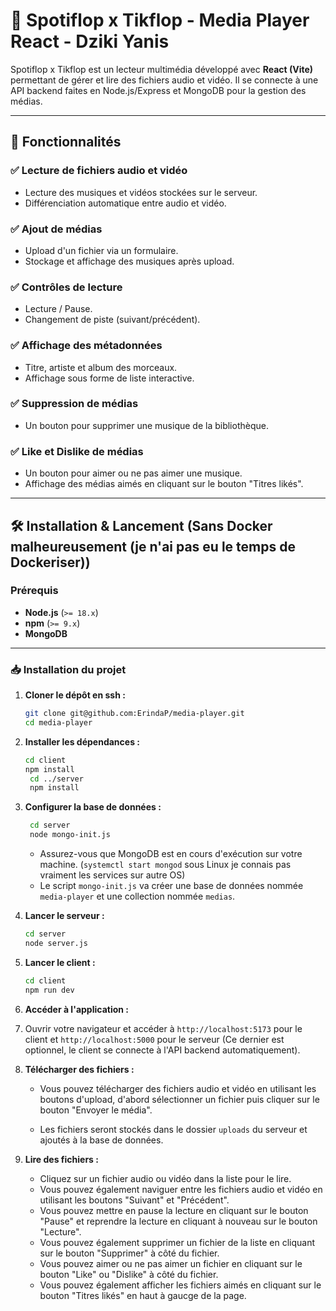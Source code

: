 # 🎵 Spotiflop x Tikflop - Media Player React  - Dziki Yanis

Spotiflop x Tikflop est un lecteur multimédia développé avec **React (Vite)** permettant de gérer et lire des fichiers audio et vidéo. Il se connecte à une API backend faites en Node.js/Express et MongoDB pour la gestion des médias.

---

## 🚀 Fonctionnalités  

### ✅ Lecture de fichiers audio et vidéo  
- Lecture des musiques et vidéos stockées sur le serveur.  
- Différenciation automatique entre audio et vidéo.  

### ✅ Ajout de médias 
- Upload d'un fichier via un formulaire.  
- Stockage et affichage des musiques après upload.  

### ✅ Contrôles de lecture  
- Lecture / Pause.  
- Changement de piste (suivant/précédent).  

### ✅ Affichage des métadonnées  
- Titre, artiste et album des morceaux.  
- Affichage sous forme de liste interactive.  

### ✅ Suppression de médias
- Un bouton pour supprimer une musique de la bibliothèque. 

### ✅ Like et Dislike de médias
- Un bouton pour aimer ou ne pas aimer une musique.
- Affichage des médias aimés en cliquant sur le bouton "Titres likés".



---

## 🛠 Installation & Lancement (Sans Docker malheureusement (je n'ai pas eu le temps de Dockeriser))

### Prérequis  
- **Node.js** (`>= 18.x`)  
- **npm** (`>= 9.x`)  
- **MongoDB**

---

### 📥 Installation du projet  
1. **Cloner le dépôt en ssh :**  
   ```sh
   git clone git@github.com:ErindaP/media-player.git
   cd media-player
   ```
2. **Installer les dépendances :**  
   ```sh
   cd client
   npm install
    cd ../server
    npm install
   ```

3. **Configurer la base de données :**
   ```	sh
    cd server
    node mongo-init.js
   ```
   - Assurez-vous que MongoDB est en cours d'exécution sur votre machine. (`systemctl start mongod` sous Linux je connais pas vraiment les services sur autre OS)
   - Le script `mongo-init.js` va créer une base de données nommée `media-player` et une collection nommée `medias`.



   
4. **Lancer le serveur :**  
   ```sh
   cd server
   node server.js
   ```
5. **Lancer le client :**  
   ```sh
   cd client
   npm run dev
   ```
6. **Accéder à l'application :**
7. Ouvrir votre navigateur et accéder à `http://localhost:5173` pour le client et `http://localhost:5000` pour le serveur (Ce dernier est optionnel, le client se connecte à l'API backend automatiquement).
8. **Télécharger des fichiers :**
   - Vous pouvez télécharger des fichiers audio et vidéo en utilisant les boutons  d'upload, d'abord sélectionner un fichier puis cliquer sur le bouton "Envoyer le média".

   - Les fichiers seront stockés dans le dossier `uploads` du serveur et ajoutés à la base de données.

9. **Lire des fichiers :**
   - Cliquez sur un fichier audio ou vidéo dans la liste pour le lire.
   - Vous pouvez également naviguer entre les fichiers audio et vidéo en utilisant les boutons "Suivant" et "Précédent".
   - Vous pouvez mettre en pause la lecture en cliquant sur le bouton "Pause" et reprendre la lecture en cliquant à nouveau sur le bouton "Lecture".
   - Vous pouvez également supprimer un fichier de la liste en cliquant sur le bouton "Supprimer" à côté du fichier.
   - Vous pouvez aimer ou ne pas aimer un fichier en cliquant sur le bouton "Like" ou "Dislike" à côté du fichier.
   - Vous pouvez également afficher les fichiers aimés en cliquant sur le bouton "Titres likés" en haut à gaucge de la page.




